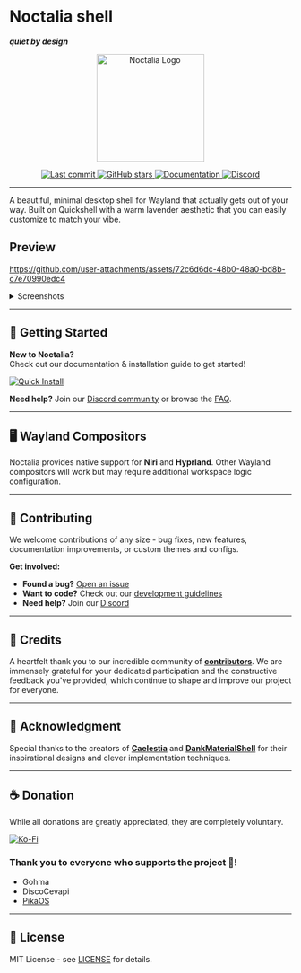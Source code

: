# Noctalia shell

**_quiet by design_**

<p align="center">
  <img src="https://assets.noctalia.dev/noctalia-logo.svg?v=2" alt="Noctalia Logo" style="width: 192px" />
</p>

<p align="center">
  <a href="https://github.com/noctalia-dev/noctalia-shell/commits">
    <img src="https://img.shields.io/github/last-commit/noctalia-dev/noctalia-shell?style=for-the-badge&labelColor=0C0D11&color=A8AEFF&logo=git&logoColor=FFFFFF&label=commit" alt="Last commit" />
  </a>
  <a href="https://github.com/noctalia-dev/noctalia-shell/stargazers">
    <img src="https://img.shields.io/github/stars/noctalia-dev/noctalia-shell?style=for-the-badge&labelColor=0C0D11&color=A8AEFF&logo=github&logoColor=FFFFFF" alt="GitHub stars" />
  </a>
  <a href="https://docs.noctalia.dev">
    <img src="https://img.shields.io/badge/docs-A8AEFF?style=for-the-badge&logo=gitbook&logoColor=FFFFFF&labelColor=0C0D11" alt="Documentation" />
  </a>
  <a href="https://discord.noctalia.dev">
    <img src="https://img.shields.io/badge/discord-A8AEFF?style=for-the-badge&labelColor=0C0D11&logo=discord&logoColor=FFFFFF" alt="Discord" />
  </a>
</p>

---

A beautiful, minimal desktop shell for Wayland that actually gets out of your way. Built on Quickshell with a warm lavender aesthetic that you can easily customize to match your vibe.

## Preview

https://github.com/user-attachments/assets/72c6d6dc-48b0-48a0-bd8b-c7e70990edc4

<details>
<summary>Screenshots</summary>

![Dark 1](/Assets/Screenshots/noctalia-dark-1.png)
![Dark 2](/Assets/Screenshots/noctalia-dark-2.png)
![Dark 3](/Assets/Screenshots/noctalia-dark-3.png)

![Light 1](/Assets/Screenshots/noctalia-light-1.png)
![Light 2](/Assets/Screenshots/noctalia-light-2.png)
![Light 3](/Assets/Screenshots/noctalia-light-3.png)

</details>

---

## 🚀 Getting Started

**New to Noctalia?**  
Check out our documentation & installation guide to get started!

<a href="https://docs.noctalia.dev/getting-started/installation">
  <img src="https://img.shields.io/badge/⚡%20Quick%20Install-Get%20Started-A8AEFF?style=for-the-badge&logoColor=FFFFFF&labelColor=0C0D11" alt="Quick Install" />
</a>
  
  
**Need help?** Join our [Discord community](https://discord.noctalia.dev) or browse the [FAQ](https://docs.noctalia.dev/getting-started/faq/).

---

## 🖥️ Wayland Compositors

Noctalia provides native support for **Niri** and **Hyprland**. Other Wayland compositors will work but may require additional workspace logic configuration.

---

## 🤝 Contributing

We welcome contributions of any size - bug fixes, new features, documentation improvements, or custom themes and configs.

**Get involved:**
- **Found a bug?** [Open an issue](https://github.com/noctalia-dev/noctalia-shell/issues/new)
- **Want to code?** Check out our [development guidelines](https://docs.noctalia.dev/development/guideline)
- **Need help?** Join our [Discord](https://discord.noctalia.dev)

---

## 💜 Credits

A heartfelt thank you to our incredible community of [**contributors**](https://github.com/noctalia-dev/noctalia-shell/graphs/contributors). We are immensely grateful for your dedicated participation and the constructive feedback you've provided, which continue to shape and improve our project for everyone.

---

## 🙏 Acknowledgment

Special thanks to the creators of [**Caelestia**](https://github.com/caelestia-dots/shell) and [**DankMaterialShell**](https://github.com/AvengeMedia/DankMaterialShell) for their inspirational designs and clever implementation techniques.

---

## ☕ Donation

While all donations are greatly appreciated, they are completely voluntary.

<a href="https://ko-fi.com/lysec">
  <img src="https://img.shields.io/badge/donate-ko--fi-A8AEFF?style=for-the-badge&logo=kofi&logoColor=FFFFFF&labelColor=0C0D11" alt="Ko-Fi" />
</a>

### Thank you to everyone who supports the project 💜!
* Gohma
* DiscoCevapi
* <a href="https://pika-os.com/" target="_blank">PikaOS</a>


---

## 📄 License

MIT License - see [LICENSE](./LICENSE) for details.

